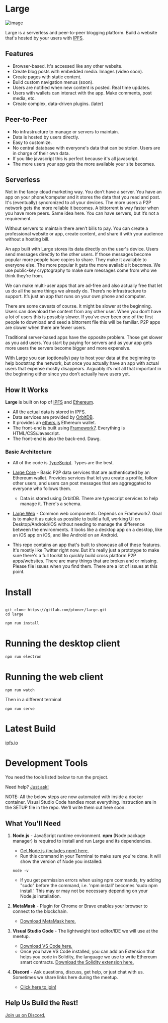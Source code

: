 
# Large

![image](https://raw.githubusercontent.com/ptoner/Large/master/www/images/logo_white.png)

Large is a serverless and peer-to-peer blogging platform. Build a website that's hosted by your users with [IPFS](http://ipfs.io).

## Features
* Browser-based. It's accessed like any other website.
* Create blog posts with embedded media. Images (video soon).
* Create pages with static content. 
* Build custom navigation menus (soon).
* Users are notified when new content is posted. Real time updates.
* Users with wallets can interact with the app. Make comments, post media, etc. 
* Create complex, data-driven plugins. (later)  

## Peer-to-Peer
* No infrastructure to manage or servers to maintain.
* Data is hosted by users directly.
* Easy to customize.
* No central database with everyone's data that can be stolen. Users are in charge of their own data. 
* If you like javascript this is perfect because it's all javascript. 
* The more users your app gets the more available your site becomes. 

## Serverless 
Not in the fancy cloud marketing way. You don’t have a server. You have an app on your phone/computer and it stores the data that you read and post. It's (eventually) syncronized to all your devices. The more users a P2P network gets the more reliable it becomes. A bittorrent is way faster when you have more peers. Same idea here. You can have servers, but it’s not a requirement.

Without servers to maintain there aren’t bills to pay. You can create a professional website or app, create content, and share it with your audience without a hosting bill. 

An app built with Large stores its data directly on the user's device. Users send messages directly to the other users. If those messages become popular more people have copies to share. They make it available to everyone else. The more popular it gets the more available it becomes. We use public-key cryptography to make sure messages come from who we think they’re from. 

We can make multi-user apps that are ad-free and also actually free that let us do all the same things we already do. There’s no infrastructure to support. It’s just an app that runs on your own phone and computer.

There are some caveats of course. It might be slower at the beginning. Users can download the content from any other user. When you don’t have a lot of users this is possibly slower. If you’ve ever been one of the first people to download and seed a bittorrent file this will be familiar. P2P apps are slower when there are fewer users.

Traditional server-based apps have the opposite problem. Those get slower as you add users. You start by paying for servers and as your app gets more users the servers become bigger and more expensive. 

With Large you can (optionally) pay to host your data at the beginning to help bootstrap the network, but once you actually have an app with actual users that expense mostly disappears. Arguably it’s not all that important in the beginning either since you don’t actually have users yet.


## How It Works

**Large** is built on top of [IPFS](https://github.com/ipfs/ipfs) and [Ethereum](https://github.com/ethereum/solidity).

* All the actual data is stored in IPFS.
* Data services are provided by [OrbitDB](https://github.com/orbitdb/orbit-db).
* It provides an [ethers.js](https://github.com/ethers-io/ethers.js/) Ethereum wallet.
* The front-end is built using [Framework7](https://github.com/framework7io/framework7). Everything is HTML/CSS/Javascript.
* The front-end is also the back-end. Dawg.

### Basic Architecture

* All of the code is [TypeScript](https://gitlab.com/microsoft/TypeScript). Types are the best.

* [Large Core](https://gitlab.com/ptoner/large-core) - Basic P2P data services that are authenticated by an Ethereum wallet. Provides services that let you create a profile, follow other users, and users can post messages that are aggreggated to everyone who follows them.

    * Data is stored using OrbitDB. There are typescript services to help manage it. There's a schema.

* [Large Web](https://gitlab.com/ptoner/large-web) - Common web components. Depends on Framework7. Goal is to make it as quick as possible to build a full, working UI on Desktop/Android/iOS without needing to manage the difference between the environments. It looks like a desktop app on a desktop, like an iOS app on iOS, and like Android on an Android. 

* This repo contains an app that's built to showcase all of these features. It's mostly like Twitter right now. But it's really just a prototype to make sure there's a full toolkit to quickly build cross platform P2P apps/websites. There are many things that are broken and or missing. Please file issues when you find them. There are a lot of issues at this point.



# Install
```console

git clone https://gitlab.com/ptoner/large.git
cd large

npm run install
```

# Running the desktop client

```console
npm run electron
```


# Running the web client

```console
npm run watch
```

Then in a different terminal

```console
npm run serve
```

# Latest Build
[ipfs.io](https://ipfs.io/ipfs/QmfJnixrYwCc65peNbLYUYhxRZsUtULx1fvmv153Uqam7t)




# Development Tools
You need the tools listed below to run the project.

Need help? [Just ask!](https://discord.gg/kRydQeW)

NOTE: All the below steps are now automated with inside a docker container. Visual Studio Code handles most everything. Instruction are in the SETUP file in the repo. We'll write them out here soon.



## What You'll Need

1. **Node.js** - JavaScript runtime environment. **npm** (Node package manager) is required to install and run Large and its dependencies.
    * [Get Node.js (includes npm) here.](https://nodejs.org/en/download/)
    * Run this command in your Terminal to make sure you're done. It will show the version of Node you installed:
    ```console
    node -v
    ```
    * If you get permission errors when using npm commands, try adding "sudo" before the command, i.e. 'npm install' becomes 'sudo npm install.' This may or may not be necessary depending on your Node.js installation.

1. **MetaMask** - Plugin for Chrome or Brave enables your browser to connect to the blockchain.
    * [Download MetaMask here.](https://metamask.io/)

1. **Visual Studio Code** - The lightweight text editor/IDE we will use at the meetup.
    * [Download VS Code here.](https://code.visualstudio.com/)
    * Once you have VS Code installed, you can add an Extension that helps you code in Solidity, the language we use to write Ethereum smart contracts. [Download the Solidity extension here.](https://marketplace.visualstudio.com/items?itemName=JuanBlanco.solidity)

1. **Discord** - Ask questions, discuss, get help, or just chat with us. Sometimes we share links here during the meetup.
    * [Click here to join!](https://discord.gg/kRydQeW)




## Help Us Build the Rest!

[Join us on Discord.](https://discord.gg/kRydQeW)
